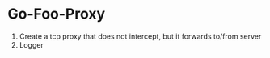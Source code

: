 # Go-Foo-Proxy

1. Create a tcp proxy that does not intercept, but it forwards to/from server
2. Logger
